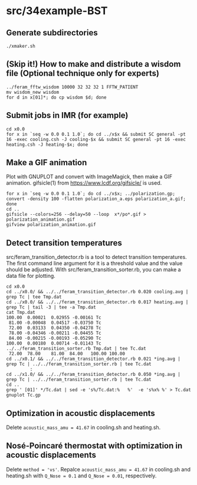 src/34example-BST
=================
## Generate subdirectories
    ./xmaker.sh

## (Skip it!) How to make and distribute a wisdom file (Optional technique only for experts)
    ../feram_fftw_wisdom 10000 32 32 32 1 FFTW_PATIENT
    mv wisdom_new wisdom
    for d in x[01]*; do cp wisdom $d; done

## Submit jobs in IMR (for example)
    cd x0.0
    for x in `seq -w 0.0 0.1 1.0`; do cd ../x$x && submit SC general -pt 16 -exec cooling.csh -J cooling-$x && submit SC general -pt 16 -exec heating.csh -J heating-$x; done

## Make a GIF animation
Plot with GNUPLOT and convert with ImageMagick, then make a GIF animation.
gifsicle(1) from https://www.lcdf.org/gifsicle/ is used.

    for x in `seq -w 0.0 0.1 1.0`; do cd ../x$x; ../polarization.gp; convert -density 100 -flatten polarization_a.eps polarization_a.gif; done
    cd ..
    gifsicle --colors=256 --delay=50 --loop  x*/po*.gif > polarization_animation.gif
    gifview polarization_animation.gif

## Detect transition temperatures
src/feram_transition_detector.rb is a tool to detect transition temperatures.
The first command line argument for it is a threshold value and the value should be adjusted.
With src/feram_transition_sorter.rb, you can make a data file for plotting.

    cd x0.0
    cd ../x0.0/ && ../../feram_transition_detector.rb 0.020 cooling.avg | grep Tc | tee Tmp.dat
    cd ../x0.0/ && ../../feram_transition_detector.rb 0.017 heating.avg | grep Tc | tail -3 | tee -a Tmp.dat
    cat Tmp.dat
    100.00  0.00021  0.02955 -0.00161 Tc
     81.00 -0.00048  0.04517 -0.03750 Tc
     72.00  0.03133  0.04350 -0.04278 Tc
     78.00 -0.04346 -0.00211 -0.04455 Tc
     84.00 -0.00215 -0.00193 -0.05290 Tc
    100.00  0.00180  0.00714 -0.01143 Tc
    ../../feram_transition_sorter.rb Tmp.dat | tee Tc.dat
     72.00  78.00    81.00  84.00   100.00 100.00
    cd ../x0.1/ && ../../feram_transition_detector.rb 0.021 *ing.avg | grep Tc | ../../feram_transition_sorter.rb | tee Tc.dat
             :
    cd ../x1.0/ && ../../feram_transition_detector.rb 0.050 *ing.avg | grep Tc | ../../feram_transition_sorter.rb | tee Tc.dat
    cd ..
    grep ' [01]' */Tc.dat | sed -e 's%/Tc.dat:%   %'  -e 's%x% %' > Tc.dat
    gnuplot Tc.gp

## Optimization in acoustic displacements
Delete `acoustic_mass_amu = 41.67` in cooling.sh and heating.sh.

## Nosé-Poincaré thermostat with optimization in acoustic displacements
Delete `method = 'vs'`.
Repalce `acoustic_mass_amu = 41.67` in cooling.sh and heating.sh with
`Q_Nose = 0.1` and `Q_Nose = 0.01`, respectively.

